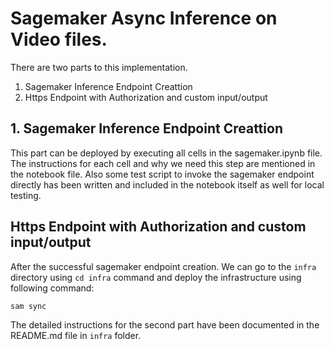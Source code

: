 # Sagemaker Async Inference on Video files.

There are two parts to this implementation. 

1. Sagemaker Inference Endpoint Creattion
2. Https Endpoint with Authorization and custom input/output

## 1. Sagemaker Inference Endpoint Creattion
This part can be deployed by executing all cells in the sagemaker.ipynb file. The instructions for each cell and why we need this step are mentioned in the notebook file. Also some test script to invoke the sagemaker endpoint directly has been written and included in the notebook itself as well for local testing.

## Https Endpoint with Authorization and custom input/output
After the successful sagemaker endpoint creation. We can go to the `infra` directory using `cd infra` command and deploy the infrastructure using following command:
```bash
sam sync
```

The detailed instructions for the second part have been documented in the README.md file in `infra` folder.


